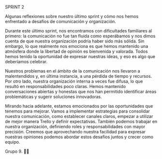 SPRINT 2 

Algunas reflexiones sobre nuestro último sprint y cómo nos hemos enfrentado a desafíos de comunicación y organización.

Durante este último sprint, nos encontramos con dificultades familiares al primero: la comunicación no fue tan fluida como esperábamos y nos dimos cuenta de que nuestra organización podría haber sido más sólida. Sin embargo, lo que realmente nos emociona es que hemos mantenido una atmósfera donde la libertad de opinión es bienvenida y valorada. Todos hemos tenido la oportunidad de expresar nuestras ideas, y eso es algo que deberíamos celebrar.

Nuestros problemas en el ámbito de la comunicación nos llevaron a malentendidos y, en última instancia, a una pérdida de tiempo y recursos. Por otro lado, nuestra organización interna a veces fue difusa, lo que resultó en responsabilidades poco claras. Hemos mantenido conversaciones abiertas y honestas que nos han permitido identificar áreas problemáticas y sugerir soluciones innovadoras.

Mirando hacia adelante, estamos emocionados por las oportunidades que tenemos para mejorar. Vamos a implementar estrategias para consolidar nuestra comunicación, como establecer canales claros, empezar a utilizar de mejor manera Trello y definir expectativas. También podemos trabajar en nuestra organización, definiendo roles y responsabilidades con mayor precisión. Creemos que aprovechando nuestra facilidad para expresar nuestras opiniones podemos abordar estos desafíos juntos y crecer como equipo.

Grupo 9.
🚀🌟
